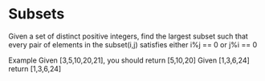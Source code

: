 # Subsets
Given a set of distinct positive integers, find the largest subset such that every pair of elements in the subset(i,j) satisfies either i%j == 0 or j%i == 0

Example 
Given [3,5,10,20,21], you should return [5,10,20]
Given [1,3,6,24] return [1,3,6,24]
